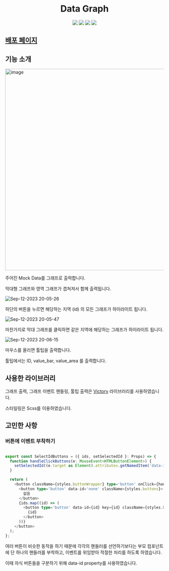 <h1 align="center"> Data Graph </h1>
<p align="center">
  <img src="https://img.shields.io/badge/-Typescript-3178C6?style=flat-square&logo=TypeScript&logoColor=white"> <img src="https://img.shields.io/badge/-React-61DAFB?style=flat-square&logo=React&logoColor=white"> <img src="https://img.shields.io/badge/-Sass-CC6699?style=flat-square&logo=Sass&logoColor=white"> <img src="https://img.shields.io/badge/-Victory-ED7258?style=flat-square&logoColor=white">
</p>

## [배포 페이지](https://data-graph-tan.vercel.app)

## 기능 소개

<img width="640" alt="image" src="https://github.com/chichoon/data_graph/assets/37893979/9a371d91-14af-4829-938a-d12cd387c115">

주어진 Mock Data를 그래프로 출력합니다.

막대형 그래프와 영역 그래프가 겹쳐져서 함께 출력됩니다.

![Sep-12-2023 20-05-26](https://github.com/chichoon/data_graph/assets/37893979/cfad9010-fb19-4e71-8354-816873a9cbe9)

하단의 버튼을 누르면 해당하는 지역 (id) 의 모든 그래프가 하이라이트 됩니다.

![Sep-12-2023 20-05-47](https://github.com/chichoon/data_graph/assets/37893979/d6b103ae-e2e7-4fe9-a980-113ac14f41ea)

마찬가지로 막대 그래프를 클릭하면 같은 지역에 해당하는 그래프가 하이라이트 됩니다.

![Sep-12-2023 20-06-15](https://github.com/chichoon/data_graph/assets/37893979/e68d49c1-1a3b-438f-aa7f-0569ab0cafa9)

마우스를 올리면 툴팁을 출력합니다.

툴팁에서는 ID, value_bar, value_area 를 출력합니다.

## 사용한 라이브러리

그래프 출력, 그래프 이벤트 핸들링, 툴팁 출력은 [Victory](https://formidable.com/open-source/victory/) 라이브러리를 사용하였습니다.

스타일링은 Scss를 이용하였습니다.

## 고민한 사항

### 버튼에 이벤트 부착하기

```ts

export const SelectIdButtons = ({ ids, setSelectedId }: Props) => {
  function handleClickButtons(e: MouseEvent<HTMLButtonElement>) {
    setSelectedId((e.target as Element).attributes.getNamedItem('data-id')?.value ?? '');
  }

  return (
    <button className={styles.buttonWrapper} type='button' onClick={handleClickButtons}>
      <button type='button' data-id='none' className={styles.buttons}>
        없음
      </button>
      {ids.map((id) => (
        <button type='button' data-id={id} key={id} className={styles.buttons}>
          {id}
        </button>
      ))}
    </button>
  );
};
```

여러 버튼이 비슷한 동작을 하기 때문에 각각의 핸들러를 선언하기보다는 부모 컴포넌트에 단 하나의 핸들러를 부착하고, 이벤트를 위임받아 적절한 처리를 하도록 하였습니다.

이때 자식 버튼들을 구분하기 위해 data-id property를 사용하였습니다.
